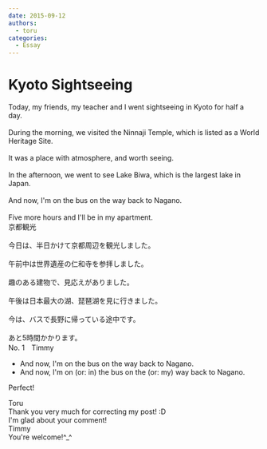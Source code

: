```yaml
---
date: 2015-09-12
authors:
  - toru
categories:
  - Essay
---
```


<h1 id="subject_show">Kyoto Sightseeing</h1>
<div class="date" hidden>Sep 12, 2015 18:43</div>
<div id="post"><div id="body_show_ori">
Today, my friends, my teacher and I went sightseeing in Kyoto for half a day.<br/><br/>During the morning, we visited the Ninnaji Temple, which is listed as a World Heritage Site.<br/><br/>It was a place with atmosphere, and worth seeing.<br/><br/>In the afternoon, we went to see Lake Biwa, which is the largest lake in Japan.<br/><br/>And now, I'm on the bus on the way back to Nagano.<br/><br/>Five more hours and I'll be in my apartment.
</div></div>

<!-- more -->

<div id="post_ja"><div id="body_show_mo">
京都観光<br/><br/>今日は、半日かけて京都周辺を観光しました。<br/><br/>午前中は世界遺産の仁和寺を参拝しました。<br/><br/>趣のある建物で、見応えがありました。<br/><br/>午後は日本最大の湖、琵琶湖を見に行きました。<br/><br/>今は、バスで長野に帰っている途中です。<br/><br/>あと5時間かかります。
</div></div>
<div id="block"><div class="first_name"> No. 1　<span class="just_name">Timmy</span></div><div id="block2">
<ul class="correction_field">
<li class="incorrect">And now, I'm on the bus on the way back to Nagano.</li>
<li class="corrected correct">
And now, I'm on (or: <span class="f_blue">in</span>) the bus on the (or: <span class="f_blue">my</span>) way back to Nagano.
</li>
</ul>
<p class="comment_small">
 Perfect!
</p>

</div><div class="name"><span class="just_name">Toru</span><br>
Thank you very much for correcting my post! :D<br/>I'm glad about your comment!
</div>
<div class="name"><span class="just_name">Timmy</span><br>
You're welcome!^_^
</div>
</div>
